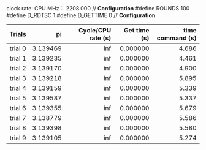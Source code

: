 clock rate:
CPU MHz：            2208.000
// **Configuration**
#define ROUNDS 100
#define D_RDTSC 1
#define D_GETTIME 0
// **Configuration**

| Trials | pi | Cycle/CPU rate (s) | Get time (s) | time command (s) |
|-:|-:|-:|-:|-:|
| trial 0 |  3.139469 | inf | 0.000000 | 4.686 |
| trial 1 |  3.139235 | inf | 0.000000 | 4.461 |
| trial 2 |  3.139170 | inf | 0.000000 | 4.900 |
| trial 3 |  3.139218 | inf | 0.000000 | 5.895 |
| trial 4 |  3.139159 | inf | 0.000000 | 5.339 |
| trial 5 |  3.139587 | inf | 0.000000 | 5.337 |
| trial 6 |  3.139355 | inf | 0.000000 | 5.679 |
| trial 7 |  3.138779 | inf | 0.000000 | 5.586 |
| trial 8 |  3.139398 | inf | 0.000000 | 5.580 |
| trial 9 |  3.139105 | inf | 0.000000 | 5.274 |
